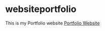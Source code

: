 # websiteportfolio
This is my Portfolio website
[Portfolio Website]([(https://swarnasangari.wixsite.com/swarnasite))
